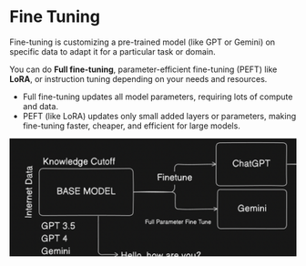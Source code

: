 # Fine Tuning

Fine-tuning is customizing a pre-trained model (like GPT or Gemini) on specific data to adapt it for a particular task or domain.

You can do **Full fine-tuning**, parameter-efficient fine-tuning (PEFT) like **LoRA**, or instruction tuning depending on your needs and resources.

- Full fine-tuning updates all model parameters, requiring lots of compute and data.
- PEFT (like LoRA) updates only small added layers or parameters, making fine-tuning faster, cheaper, and efficient for large models.

![Diagram of Fine-tuning](./01-diagram.png)
